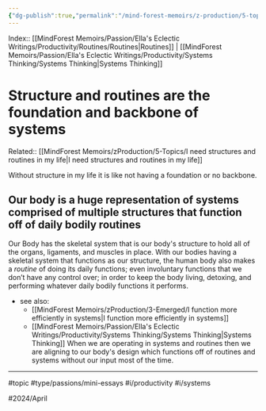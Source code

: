 ```yaml
---
{"dg-publish":true,"permalink":"/mind-forest-memoirs/z-production/5-topics/structure-and-routines-are-the-foundation-and-backbone-of-systems/"}
---
```


Index:: [[MindForest Memoirs/Passion/Ella's Eclectic Writings/Productivity/Routines/Routines\|Routines]] | [[MindForest Memoirs/Passion/Ella's Eclectic Writings/Productivity/Systems Thinking/Systems Thinking\|Systems Thinking]]
# Structure and routines are the foundation and backbone of systems
Related:: [[MindForest Memoirs/zProduction/5-Topics/I need structures and routines in my life\|I need structures and routines in my life]]

Without structure in my life it is like not having a foundation or no backbone. 

## Our body is a huge representation of systems comprised of multiple structures that function off of daily bodily routines 

Our Body has the skeletal system that is our body's structure to hold all of the organs, ligaments, and muscles in place. With our bodies having a skeletal system that functions as our structure, the human body also makes a *routine* of doing its daily functions; even involuntary functions that we don’t have any control over; in order to keep the body living, detoxing, and performing whatever daily bodily functions it performs. 
- see also:
	-  [[MindForest Memoirs/zProduction/3-Emerged/I function more efficiently in systems\|I function more efficiently in systems]]
	- [[MindForest Memoirs/Passion/Ella's Eclectic Writings/Productivity/Systems Thinking/Systems Thinking\|Systems Thinking]]
When we are operating in systems and routines then we are aligning to our body's design which functions off of routines and systems without our input most of the time.


---
#topic #type/passions/mini-essays #i/productivity #i/systems 

#2024/April 